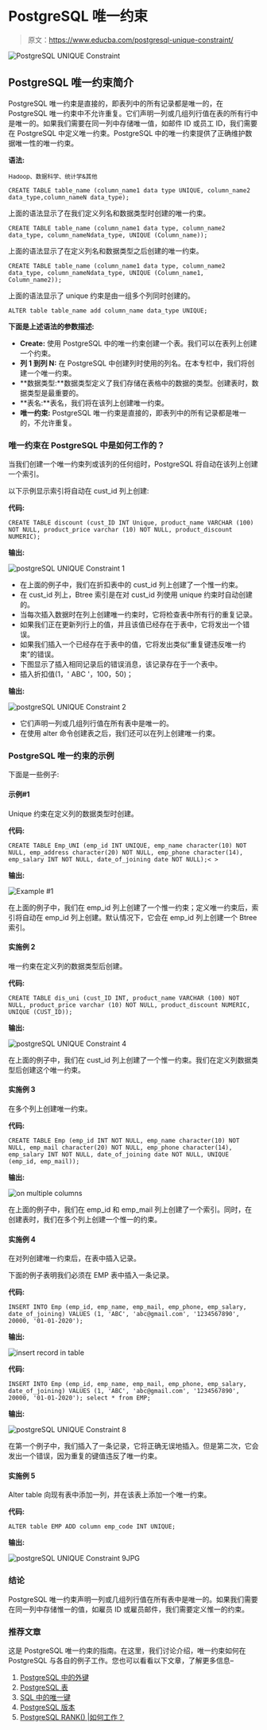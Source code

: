 # PostgreSQL 唯一约束

> 原文：<https://www.educba.com/postgresql-unique-constraint/>

![PostgreSQL UNIQUE Constraint](img/b8e5925f07cd5765daa97463c3f07ed8.png)



## PostgreSQL 唯一约束简介

PostgreSQL 唯一约束是直接的，即表列中的所有记录都是唯一的，在 PostgreSQL 唯一约束中不允许重复。它们声明一列或几组列行值在表的所有行中是唯一的。如果我们需要在同一列中存储唯一值，如邮件 ID 或员工 ID，我们需要在 PostgreSQL 中定义唯一约束。PostgreSQL 中的唯一约束提供了正确维护数据唯一性的唯一约束。

**语法:**

<small>Hadoop、数据科学、统计学&其他</small>

`CREATE TABLE table_name (column_name1 data type UNIQUE, column_name2 data_type,column_nameN data_type);`

上面的语法显示了在我们定义列名和数据类型时创建的唯一约束。

`CREATE TABLE table_name (column_name1 data type, column_name2 data_type,
column_nameNdata_type, UNIQUE (Column_name));`

上面的语法显示了在定义列名和数据类型之后创建的唯一约束。

`CREATE TABLE table_name (column_name1 data type, column_name2 data_type,
column_nameNdata_type, UNIQUE (Column_name1, Column_name2));`

上面的语法显示了 unique 约束是由一组多个列同时创建的。

`ALTER table table_name add column_name data_type UNIQUE;`

**下面是上述语法的参数描述:**

*   **Create:** 使用 PostgreSQL 中的唯一约束创建一个表。我们可以在表列上创建一个约束。
*   **列 1 到列 N:** 在 PostgreSQL 中创建列时使用的列名。在本专栏中，我们将创建一个唯一约束。
*   **数据类型:**数据类型定义了我们存储在表格中的数据的类型。创建表时，数据类型是最重要的。
*   **表名:**表名，我们将在该列上创建唯一约束。
*   **唯一约束:** PostgreSQL 唯一约束是直接的，即表列中的所有记录都是唯一的，不允许重复。

### 唯一约束在 PostgreSQL 中是如何工作的？

当我们创建一个唯一约束列或该列的任何组时，PostgreSQL 将自动在该列上创建一个索引。

以下示例显示索引将自动在 cust_id 列上创建:

**代码:**

`CREATE TABLE discount (cust_ID INT Unique, product_name VARCHAR (100) NOT NULL, product_price varchar (10) NOT NULL, product_discount NUMERIC);`

**输出:**

![postgreSQL UNIQUE Constraint 1](img/04c8ebd93a3b61d916be154397ebf075.png)



*   在上面的例子中，我们在折扣表中的 cust_id 列上创建了一个惟一约束。
*   在 cust_id 列上，Btree 索引是在对 cust_id 列使用 unique 约束时自动创建的。
*   当每次插入数据时在列上创建唯一约束时，它将检查表中所有行的重复记录。
*   如果我们正在更新列行上的值，并且该值已经存在于表中，它将发出一个错误。
*   如果我们插入一个已经存在于表中的值，它将发出类似“重复键违反唯一约束”的错误。
*   下图显示了插入相同记录后的错误消息，该记录存在于一个表中。
*   插入折扣值(1，' ABC '，100，50)；

**输出:**

![postgreSQL UNIQUE Constraint 2](img/73304c09a0997d8fb9337e581277804f.png)



*   它们声明一列或几组列行值在所有表中是唯一的。
*   在使用 alter 命令创建表之后，我们还可以在列上创建唯一约束。

### PostgreSQL 唯一约束的示例

下面是一些例子:

#### 示例#1

Unique 约束在定义列的数据类型时创建。

**代码:**

`CREATE TABLE Emp_UNI (emp_id INT UNIQUE, emp_name character(10) NOT NULL, emp_address character(20) NOT NULL, emp_phone character(14), emp_salary INT NOT NULL, date_of_joining date NOT NULL);< >`

**输出:**

![Example #1](img/12ae7f7f4c86f6283afd975a98dd6e04.png)



在上面的例子中，我们在 emp_id 列上创建了一个惟一约束；定义唯一约束后，索引将自动在 emp_id 列上创建。默认情况下，它会在 emp_id 列上创建一个 Btree 索引。

#### 实施例 2

唯一约束在定义列的数据类型后创建。

**代码:**

`CREATE TABLE dis_uni (cust_ID INT, product_name VARCHAR (100) NOT NULL, product_price varchar (10) NOT NULL, product_discount NUMERIC, UNIQUE (CUST_ID));`

**输出:**

![postgreSQL UNIQUE Constraint 4](img/1ac409de028bc54d9ecc69bf407ece24.png)



在上面的例子中，我们在 cust_id 列上创建了一个惟一约束。我们在定义列数据类型后创建这个唯一约束。

#### 实施例 3

在多个列上创建唯一约束。

**代码:**

`CREATE TABLE Emp (emp_id INT NOT NULL, emp_name character(10) NOT NULL, emp_mail character(20) NOT NULL, emp_phone character(14), emp_salary INT NOT NULL, date_of_joining date NOT NULL, UNIQUE (emp_id, emp_mail));`

**输出:**

![on multiple columns](img/1fefc2625782c645cdd0f790c29420da.png)



在上面的例子中，我们在 emp_id 和 emp_mail 列上创建了一个索引。同时，在创建表时，我们在多个列上创建一个惟一的约束。

#### 实施例 4

在对列创建唯一约束后，在表中插入记录。

下面的例子表明我们必须在 EMP 表中插入一条记录。

**代码:**

`INSERT INTO Emp (emp_id, emp_name, emp_mail, emp_phone, emp_salary, date_of_joining) VALUES (1, 'ABC', 'abc@gmail.com', '1234567890', 20000, '01-01-2020');` 

**输出:**

![insert record in table](img/b76d516cab412d5e7c69997e31fb007b.png)



**代码:**

`INSERT INTO Emp (emp_id, emp_name, emp_mail, emp_phone, emp_salary, date_of_joining) VALUES (1, 'ABC', 'abc@gmail.com', '1234567890', 20000, '01-01-2020');
select * from EMP;`

**输出:**

![postgreSQL UNIQUE Constraint 8](img/79c14fd3b38a0d663c591b7a9d9fb01f.png)



在第一个例子中，我们插入了一条记录，它将正确无误地插入。但是第二次，它会发出一个错误，因为重复的键值违反了唯一约束。

#### 实施例 5

Alter table 向现有表中添加一列，并在该表上添加一个唯一约束。

**代码:**

`ALTER table EMP ADD column emp_code INT UNIQUE;`

**输出:**

![postgreSQL UNIQUE Constraint 9JPG](img/23a0d38e7fc130ba44a60a2e5c052909.png)



### 结论

PostgreSQL 唯一约束声明一列或几组列行值在所有表中是唯一的。如果我们需要在同一列中存储惟一的值，如雇员 ID 或雇员邮件，我们需要定义惟一的约束。

### 推荐文章

这是 PostgreSQL 唯一约束的指南。在这里，我们讨论介绍，唯一约束如何在 PostgreSQL 与各自的例子工作。您也可以看看以下文章，了解更多信息–

1.  [PostgreSQL 中的外键](https://www.educba.com/foreign-key-in-postgresql/)
2.  [PostgreSQL 表](https://www.educba.com/postgresql-table/)
3.  [SQL 中的唯一键](https://www.educba.com/unique-key-in-sql/)
4.  [PostgreSQL 版本](https://www.educba.com/postgresql-versions/)
5.  [PostgreSQL RANK() |如何工作？](https://www.educba.com/postgresql-rank/)